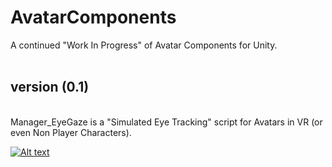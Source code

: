 # AvatarComponents
A continued "Work In Progress" of Avatar Components for Unity. 
<br>
<br>
<h2>version (0.1) </h2>
<br>
Manager_EyeGaze is a "Simulated Eye Tracking" script for Avatars in VR (or even Non Player Characters). 

[![Alt text](https://img.youtube.com/vi/8taVMHbVdeI/0.jpg)](https://youtu.be/8taVMHbVdeI)
